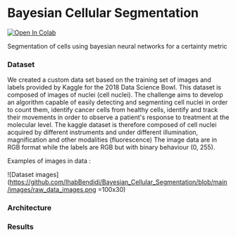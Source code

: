 # Bayesian Cellular Segmentation

[![Open In Colab](https://colab.research.google.com/assets/colab-badge.svg)](https://colab.research.google.com/github/IhabBendidi/Bayesian_Cellular_Segmentation/blob/main/Cell_Segmentation_Bayesian.ipynb)


Segmentation of cells using bayesian neural networks for a certainty metric

### Dataset

We created a custom data set based on the training set of images and labels provided by Kaggle for the 2018 Data Science Bowl. This dataset is composed of images of nuclei (cell nuclei).  The challenge aims to develop an algorithm capable of easily detecting and segmenting cell nuclei in order to count them, identify cancer cells from healthy cells, identify and track their movements in order to observe a patient's response to treatment at the molecular level. The kaggle dataset is therefore composed of cell nuclei acquired by different instruments and under different illumination, magnification and other modalities (fluorescence) The image data are in RGB format while the labels are RGB but with binary behaviour (0, 255).

Examples of images in data :

![Dataset images](https://github.com/IhabBendidi/Bayesian_Cellular_Segmentation/blob/main/images/raw_data_images.png =100x30)

### Architecture

### Results
